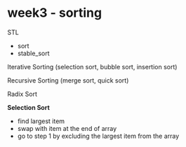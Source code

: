 # week3 - sorting

STL

* sort
* stable\_sort



Iterative Sorting \(selection sort, bubble sort, insertion sort\)

Recursive Sorting \(merge sort, quick sort\)

Radix Sort



**Selection Sort** 

* find largest item
* swap with item at the end of array
* go to step 1 by excluding the largest item from the array

```text

```



